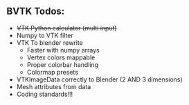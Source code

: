 BVTK Todos:
-------------
- ~~VTK Python calculator (multi input)~~
- Numpy to VTK filter
- VTK To blender rewrite
  - Faster with numpy arrays
  - Vertex colors mappable
  - Proper colorbar handling
  - Colormap presets
- VTKImageData correctly to Blender (2 AND 3 dimensions)
- Mesh attributes from data 
- Coding standards!!!